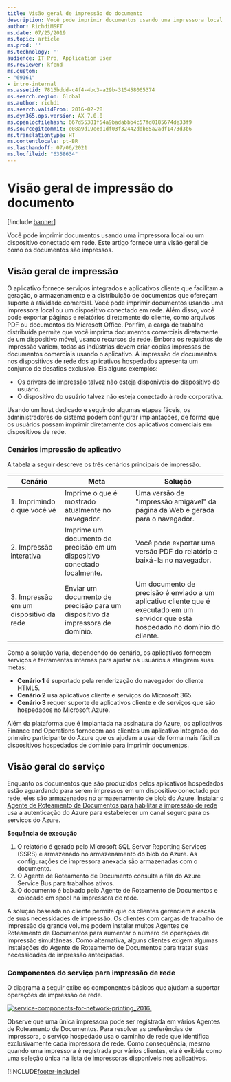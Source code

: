 ```yaml
---
title: Visão geral de impressão do documento
description: Você pode imprimir documentos usando uma impressora local ou um dispositivo conectado em rede. Este artigo fornece uma visão geral de como os documentos são impressos.
author: RichdiMSFT
ms.date: 07/25/2019
ms.topic: article
ms.prod: ''
ms.technology: ''
audience: IT Pro, Application User
ms.reviewer: kfend
ms.custom:
- "69161"
- intro-internal
ms.assetid: 7815bddd-c4f4-4bc3-a29b-315458065374
ms.search.region: Global
ms.author: richdi
ms.search.validFrom: 2016-02-28
ms.dyn365.ops.version: AX 7.0.0
ms.openlocfilehash: 667d55381f54a9badabbb4c57fd0185674de33f9
ms.sourcegitcommit: c08a9d19eed1df03f32442ddb65a2adf1473d3b6
ms.translationtype: HT
ms.contentlocale: pt-BR
ms.lasthandoff: 07/06/2021
ms.locfileid: "6358634"
---
```

# <a name="document-printing-overview"></a>Visão geral de impressão do documento

[!include [banner](../includes/banner.md)]

Você pode imprimir documentos usando uma impressora local ou um dispositivo conectado em rede. Este artigo fornece uma visão geral de como os documentos são impressos.

## <a name="printing-overview"></a>Visão geral de impressão

O aplicativo fornece serviços integrados e aplicativos cliente que facilitam a geração, o armazenamento e a distribuição de documentos que ofereçam suporte à atividade comercial. Você pode imprimir documentos usando uma impressora local ou um dispositivo conectado em rede. Além disso, você pode exportar páginas e relatórios diretamente do cliente, como arquivos PDF ou documentos do Microsoft Office. Por fim, a carga de trabalho distribuída permite que você imprima documentos comerciais diretamente de um dispositivo móvel, usando recursos de rede. Embora os requisitos de impressão variem, todas as indústrias devem criar cópias impressas de documentos comerciais usando o aplicativo. A impressão de documentos nos dispositivos de rede dos aplicativos hospedados apresenta um conjunto de desafios exclusivo. Eis alguns exemplos:

- Os drivers de impressão talvez não esteja disponíveis do dispositivo do usuário.
- O dispositivo do usuário talvez não esteja conectado à rede corporativa.

Usando um host dedicado e seguindo algumas etapas fáceis, os administradores do sistema podem configurar implantações, de forma que os usuários possam imprimir diretamente dos aplicativos comerciais em dispositivos de rede.

### <a name="application-printing-scenarios"></a>Cenários impressão de aplicativo 

A tabela a seguir descreve os três cenários principais de impressão.

| Cenário                        | Meta                                                      | Solução |
|---------------------------------|-----------------------------------------------------------|----------|
| 1. Imprimindo o que você vê        | Imprime o que é mostrado atualmente no navegador.             | Uma versão de "impressão amigável" da página da Web é gerada para o navegador. |
| 2. Impressão interativa         | Imprime um documento de precisão em um dispositivo conectado localmente. | Você pode exportar uma versão PDF do relatório e baixá-la no navegador. |
| 3. Impressão em um dispositivo da rede | Enviar um documento de precisão para um dispositivo da impressora de domínio.     | Um documento de precisão é enviado a um aplicativo cliente que é executado em um servidor que está hospedado no domínio do cliente. |

Como a solução varia, dependendo do cenário, os aplicativos fornecem serviços e ferramentas internas para ajudar os usuários a atingirem suas metas:

- **Cenário 1** é suportado pela renderização do navegador do cliente HTML5.
- **Cenário 2** usa aplicativos cliente e serviços do Microsoft 365.
- **Cenário 3** requer suporte de aplicativos cliente e de serviços que são hospedados no Microsoft Azure.

Além da plataforma que é implantada na assinatura do Azure, os aplicativos Finance and Operations fornecem aos clientes um aplicativo integrado, do primeiro participante do Azure que os ajudam a usar de forma mais fácil os dispositivos hospedados de domínio para imprimir documentos.

## <a name="service-overview"></a>Visão geral do serviço
Enquanto os documentos que são produzidos pelos aplicativos hospedados estão aguardando para serem impressos em um dispositivo conectado por rede, eles são armazenados no armazenamento de blob do Azure. [Instalar o Agente de Roteamento de Documentos para habilitar a impressão de rede](install-document-routing-agent.md) usa a autenticação do Azure para estabelecer um canal seguro para os serviços do Azure.

**Sequência de execução**

1. O relatório é gerado pelo Microsoft SQL Server Reporting Services (SSRS) e armazenado no armazenamento do blob do Azure. As configurações de impressora anexada são armazenadas com o documento.
2. O Agente de Roteamento de Documento consulta a fila do Azure Service Bus para trabalhos ativos.
3. O documento é baixado pelo Agente de Roteamento de Documentos e colocado em spool na impressora de rede.

A solução baseada no cliente permite que os clientes gerenciem a escala de suas necessidades de impressão. Os clientes com cargas de trabalho de impressão de grande volume podem instalar muitos Agentes de Roteamento de Documentos para aumentar o número de operações de impressão simultâneas. Como alternativa, alguns clientes exigem algumas instalações do Agente de Roteamento de Documentos para tratar suas necessidades de impressão antecipadas.

### <a name="service-components-for-network-printing"></a>Componentes do serviço para impressão de rede

O diagrama a seguir exibe os componentes básicos que ajudam a suportar operações de impressão de rede.

[![service-components-for-network-printing\_2016.](./media/service-components-for-network-printing_2016.png)](./media/service-components-for-network-printing_2016.png)

Observe que uma única impressora pode ser registrada em vários Agentes de Roteamento de Documentos. Para resolver as preferências de impressora, o serviço hospedado usa o caminho de rede que identifica exclusivamente cada impressora de rede. Como consequência, mesmo quando uma impressora é registrada por vários clientes, ela é exibida como uma seleção única na lista de impressoras disponíveis nos aplicativos.


[!INCLUDE[footer-include](../../../includes/footer-banner.md)]